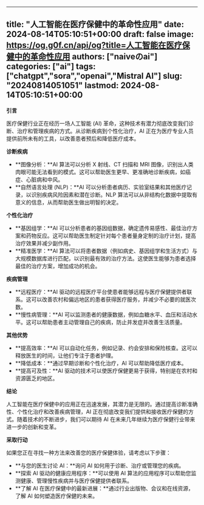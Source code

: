 
---
title: "人工智能在医疗保健中的革命性应用"
date: 2024-08-14T05:10:51+00:00
draft: false
image: https://og.g0f.cn/api/og?title=人工智能在医疗保健中的革命性应用
authors: ["naiveのai"]
categories: ["ai"]
tags: ["chatgpt","sora","openai","Mistral AI"]
slug: "20240814051051"
lastmod: 2024-08-14T05:10:51+00:00
---
**引言**

医疗保健行业正在经历一场人工智能 (AI) 革命，这种技术有潜力彻底改变我们诊断、治疗和管理疾病的方式。从诊断疾病到个性化治疗，AI 正在为医疗专业人员提供前所未有的工具，以改善患者预后和降低医疗成本。

**诊断疾病**

* **图像分析：**AI 算法可以分析 X 射线、CT 扫描和 MRI 图像，识别出人类肉眼可能无法看到的模式。这可以帮助医生更早、更准确地诊断疾病，如癌症、心脏病和中风。
* **自然语言处理 (NLP)：**AI 可以分析患者病历、实验室结果和其他医疗记录，以识别疾病风险因素和潜在诊断。NLP 算法可以从非结构化数据中提取有意义的信息，从而帮助医生做出明智的决定。

**个性化治疗**

* **基因组学：**AI 可以分析患者的基因组数据，确定遗传易感性、最佳治疗方案和药物反应。这可以帮助医生制定针对每个患者量身定制的治疗计划，提高治疗效果并减少副作用。
* **精准医学：**AI 算法可以将患者数据（例如病史、基因组学和生活方式）与大规模数据库进行匹配，以识别最有效的治疗方法。这使医生能够为患者选择最佳的治疗方案，增加成功的机会。

**疾病管理**

* **远程医疗：**AI 驱动的远程医疗平台使患者能够远程与医疗保健提供者联系。这可以改善农村和偏远地区的患者获得医疗服务，并减少不必要的就医次数。
* **慢性病管理：**AI 可以监测患者的健康数据，例如血糖水平、血压和活动水平。这可以帮助患者主动管理自己的疾病，防止并发症并改善生活质量。

**其他优势**

* **提高效率：**AI 可以自动化任务，例如记录、约会安排和保险核查。这可以释放医生的时间，让他们专注于患者护理。
* **降低成本：**通过早期诊断和个性化治疗，AI 可以帮助降低医疗成本。
* **提高可及性：**AI 驱动的技术可以使医疗保健更易于获得，特别是在农村和资源匮乏的地区。

**结论**

人工智能在医疗保健中的应用正在迅速发展，其潜力是无限的。通过提高诊断准确性、个性化治疗和改善疾病管理，AI 正在彻底改变我们提供和接收医疗保健的方式。随着技术的不断进步，我们可以期待 AI 在未来几年继续为医疗保健行业带来进一步的创新和变革。

**采取行动**

如果您正在寻找一种方法来改善您的医疗保健体验，请考虑以下步骤：

* **与您的医生讨论 AI：**询问 AI 如何用于诊断、治疗或管理您的疾病。
* **探索 AI 驱动的健康应用程序：**可以使用 AI 算法的应用程序可以帮助您监测健康、管理慢性疾病并与医疗保健提供者联系。
* **了解 AI 在医疗保健中的最新进展：**通过行业出版物、会议和在线资源，了解 AI 如何塑造医疗保健的未来。